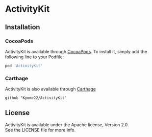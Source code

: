 # ActivityKit

## Installation

### CocoaPods
ActivityKit is available through [CocoaPods](http://cocoapods.org). To install
it, simply add the following line to your Podfile:

```ruby
pod 'ActivityKit'
```

### Carthage
ActivityKit is also available through [Carthage](https://github.com/Carthage/Carthage)

```
github "Kyome22/ActivityKit"
```

## License

ActivityKit is available under the Apache license, Version 2.0.  
See the LICENSE file for more info.
